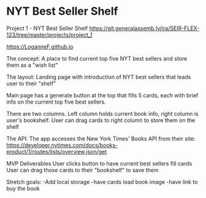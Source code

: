 # NYT Best Seller Shelf
Project 1 - NYT Best Seller Shelf
https://git.generalassemb.ly/ira/SEIR-FLEX-123/tree/master/projects/project_1

https://LoganneF.github.io


The concept:
A place to find current top five NYT best sellers and store them as a "wish list"

The layout:
Landing page with introduction of NYT best sellers that leads user to their "shelf"

Main page has a generate button at the top that fills 5 cards, each with brief info on the current top five best sellers.

There are two columns. Left column holds current book info, right column is user's bookshelf. User can drag cards to right column to store them on the shelf


The API:
The app accesses the New York Times' Books API from their site:
https://developer.nytimes.com/docs/books-product/1/routes/lists/overview.json/get


MVP Deliverables
User clicks button to have current best sellers fill cards
User can drag those cards to their "bookshelf" to save them

Stretch goals:
-Add local storage
-have cards load book image
-have link to buy the book 